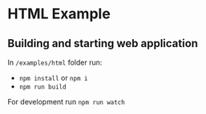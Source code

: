 # HTML Example

## Building and starting web application

In  `/examples/html` folder run:
- `npm install` or `npm i`
- `npm run build`
 
For development run `npm run watch`
